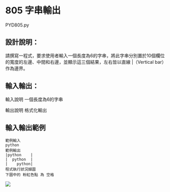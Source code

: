 # 805 字串輸出
PYD805.py
## 設計說明：
請撰寫一程式，要求使用者輸入一個長度為6的字串，將此字串分別置於10個欄位的寬度的左邊、中間和右邊，並顯示這三個結果，左右皆以直線 |（Vertical bar）作為邊界。

## 輸入輸出：
輸入說明
一個長度為6的字串

輸出說明
格式化輸出


## 輸入輸出範例
```
範例輸入
python
範例輸出
|python    |
|  python  |
|    python|
程式執行狀況擷圖
下圖中的 粉紅色點 為 空格
```
![](https://i.imgur.com/BOPRVpw.png)
